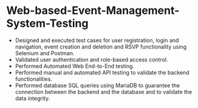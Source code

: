 # Web-based-Event-Management-System-Testing
- Designed and executed test cases for user registration, login and navigation, event creation and deletion and RSVP functionality using Selenium and Postman.
- Validated user authentication and role-based access control.
- Performed Automated Web End-to-End testing.
- Performed manual and automated API testing to validate the backend functionalities.
- Performed database SQL queries using MariaDB to guarantee the connection between the backend and the database and to validate the data integrity.
